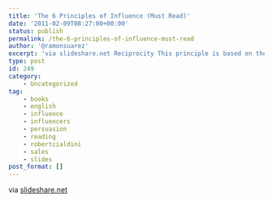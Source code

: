 ```yaml
---
title: 'The 6 Principles of Influence (Must Read)'
date: '2011-02-09T08:27:00+00:00'
status: publish
permalink: /the-6-principles-of-influence-must-read
author: '@ramonsuarez'
excerpt: 'via slideshare.net Reciprocity This principle is based on the fact that people give back what another has given to them. It might seem obvious, and it is indeed one of the main rules of our society. Test for example yourself: smile to the people y...'
type: post
id: 249
category:
    - Uncategorized
tag:
    - books
    - english
    - influence
    - influencers
    - persuasion
    - reading
    - robertcialdini
    - sales
    - slides
post_format: []
---
```

via [slideshare.net](http://www.slideshare.net/thomasvdc/persuasion-herding-the-digital-sheep)</div><div></div></div>
